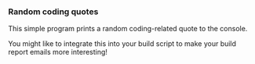 ### Random coding quotes

This simple program prints a random coding-related quote to the console.

You might like to integrate this into your build script to make your build report emails more interesting!
